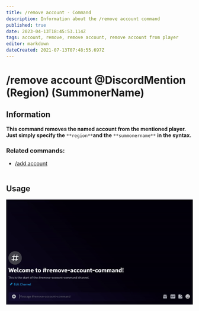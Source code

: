 ```yaml
---
title: /remove account - Command
description: Information about the /remove account command
published: true
date: 2023-04-13T18:45:53.114Z
tags: account, remove, remove account, remove account from player
editor: markdown
dateCreated: 2021-07-13T07:48:55.697Z
---
```


# /remove account @DiscordMention (Region) (SummonerName)

## Information

**This command removes the named account from the mentioned player. Just simply specify the** `**region**`**and the** `**summonername**` **in the syntax.**

### Related commands:

-   [/add account](/en/commands/add/account/)  
     

## Usage

![](/new_remove_account.gif)